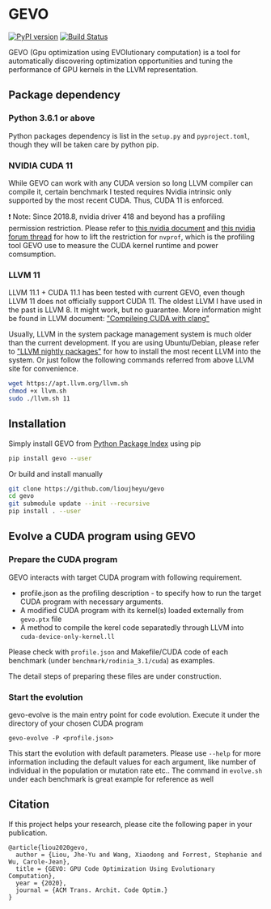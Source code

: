 # GEVO

[![PyPI version](https://badge.fury.io/py/gevo.svg)](https://badge.fury.io/py/gevo)
[![Build Status](https://app.travis-ci.com/lioujheyu/gevo.svg?branch=master)](https://app.travis-ci.com/lioujheyu/gevo)

GEVO (Gpu optimization using EVOlutionary computation) is a tool for automatically discovering optimization opportunities and tuning the performance of GPU kernels in the LLVM representation.

## Package dependency

### Python 3.6.1 or above

Python packages dependency is list in the `setup.py` and `pyproject.toml`, though they will be taken care by python pip.

### NVIDIA CUDA 11

While GEVO can work with any CUDA version so long LLVM compiler can compile it, certain benchmark I tested requires Nvidia intrinsic only supported by the most recent CUDA. Thus, CUDA 11 is enforced.

:exclamation: Note: Since 2018.8, nvidia driver 418 and beyond has a profiling permission restriction. Please refer to [this nvidia document](https://developer.nvidia.com/nvidia-development-tools-solutions-err_nvgpuctrperm-permission-issue-performance-counters)
and [this nvidia forum thread](https://forums.developer.nvidia.com/t/nvprof-warning-the-user-does-not-have-permission-to-profile-on-the-target-device/72374/6)
for how to lift the restriction for `nvprof`, which is the profiling tool GEVO use to measure the CUDA kernel runtime and power comsumption.

### LLVM 11

LLVM 11.1 + CUDA 11.1 has been tested with current GEVO, even though LLVM 11 does not officially support CUDA 11. The oldest LLVM I have used in the past is LLVM 8. It might work, but no guarantee. More information might be found in LLVM document: ["Compileing CUDA with clang"](https://llvm.org/docs/CompileCudaWithLLVM.html)

Usually, LLVM in the system package management system is much older than the current development. If you are using Ubuntu/Debian, please refer to ["LLVM nightly packages"](https://apt.llvm.org/) for how to install the most recent LLVM into the system. Or just follow the following commands referred from above LLVM site for convenience.

```bash
wget https://apt.llvm.org/llvm.sh
chmod +x llvm.sh
sudo ./llvm.sh 11
```

## Installation
Simply install GEVO from [Python Package Index](https://pypi.org/project/gevo/) using pip
```bash
pip install gevo --user
```

Or build and install manually
```bash
git clone https://github.com/lioujheyu/gevo
cd gevo
git submodule update --init --recursive
pip install . --user
```

## Evolve a CUDA program using GEVO
### Prepare the CUDA program
GEVO interacts with target CUDA program with following requirement.
* profile.json as the profiling description - to specify how to run the target CUDA program with necessary arguments.
* A modified CUDA program with its kernel(s) loaded externally from `gevo.ptx` file
* A method to compile the kerel code separatedly through LLVM into `cuda-device-only-kernel.ll`

Please check with `profile.json` and Makefile/CUDA code of each benchmark (under `benchmark/rodinia_3.1/cuda`) as examples.

The detail steps of preparing these files are under construction.

### Start the evolution
gevo-evolve is the main entry point for code evolution. Execute it under the directory of your chosen CUDA program

```
gevo-evolve -P <profile.json>
```

This start the evolution with default parameters. Please use `--help` for more information including the default values for each argument, like number of individual in the population or mutation rate etc.. The command in `evolve.sh` under each benchmark is great example for reference as well

## Citation
If this project helps your research, please cite the following paper in your publication.

```
@article{liou2020gevo,
  author = {Liou, Jhe-Yu and Wang, Xiaodong and Forrest, Stephanie and Wu, Carole-Jean},
  title = {GEVO: GPU Code Optimization Using Evolutionary Computation},
  year = {2020},
  journal = {ACM Trans. Archit. Code Optim.}
}
```

